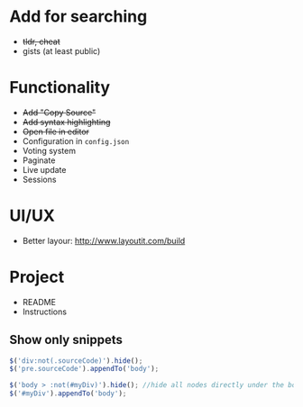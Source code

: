 # Add for searching
* ~~tldr, cheat~~
* gists (at least public)

# Functionality
* ~~Add "Copy Source"~~
* ~~Add syntax highlighting~~
* ~~Open file in editor~~
* Configuration in `config.json`
* Voting system
* Paginate
* Live update
* Sessions

# UI/UX
* Better layour: http://www.layoutit.com/build

# Project

* README
* Instructions

## Show only snippets

```javascript
$('div:not(.sourceCode)').hide();
$('pre.sourceCode').appendTo('body');
```

```javascript
$('body > :not(#myDiv)').hide(); //hide all nodes directly under the body
$('#myDiv').appendTo('body');
```
